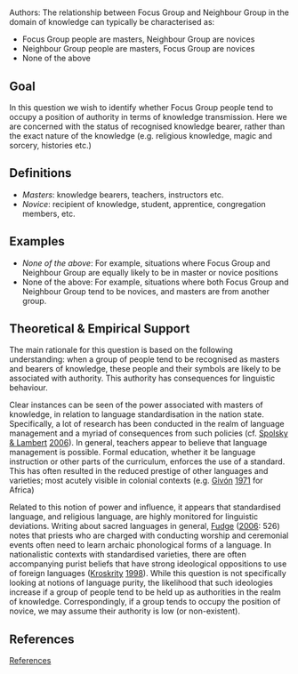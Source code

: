 # [](ContributionTable?__template__=property.md&property=name#cldf:D4_DKN04)

Authors: [](ContributionTable?__template__=property.md&property=contributor#cldf:D4_DKN04)
The relationship between Focus Group and Neighbour Group in the domain of knowledge can typically be characterised as:

- Focus Group people are masters,  Neighbour Group are novices
- Neighbour Group people are masters, Focus Group are novices
- None of the above

## Goal

In this question we wish to identify whether Focus Group people tend to occupy a position of authority in terms of knowledge transmission. Here we are concerned with the status of recognised knowledge bearer, rather than the exact nature of the knowledge (e.g. religious knowledge, magic and sorcery, histories etc.)


## Definitions

- *Masters*: knowledge bearers, teachers, instructors etc.
- *Novice*: recipient of knowledge, student, apprentice, congregation members, etc.

## Examples

- *None of the above*: For example, situations where Focus Group and Neighbour Group are equally likely to be in master or novice positions
- None of the above: For example, situations where both Focus Group and Neighbour Group tend to be novices, and masters are from another group.


## Theoretical & Empirical Support

The main rationale for this question is based on the following understanding: when a group of people tend to be recognised as masters and bearers of knowledge, these people and their symbols are likely to be associated with authority. This authority has consequences for linguistic behaviour.

Clear instances can be seen of the power associated with masters of knowledge, in relation to language standardisation in the nation state. Specifically, a lot of research has been conducted in the realm of language management and a myriad of consequences from such policies (cf. [Spolsky & Lambert](sources.bib?ref&with_internal_ref_link&keep_label#cldf:SpolskyLambert2006) [2006](sources.bib?ref&with_internal_ref_link&keep_label#cldf:SpolskyLambert2006)). In general, teachers appear to believe that language management is possible. Formal education, whether it be language instruction or other parts of the curriculum, enforces the use of a standard. This has often resulted in the reduced prestige of other languages and varieties; most acutely visible in colonial contexts (e.g. [Givón](sources.bib?ref&with_internal_ref_link&keep_label#cldf:Givon1971) [1971](sources.bib?ref&with_internal_ref_link&keep_label#cldf:Givon1971) for Africa)

Related to this notion of power and influence, it appears that standardised language, and religious language, are highly monitored for linguistic deviations. Writing about sacred languages in general, [Fudge](sources.bib?ref&with_internal_ref_link&keep_label#cldf:Fudge2006) ([2006](sources.bib?ref&with_internal_ref_link&keep_label#cldf:Fudge2006): 526) notes that priests who are charged with conducting worship and ceremonial events often need to learn archaic phonological forms of a language. In nationalistic contexts with standardised varieties, there are often accompanying purist beliefs that have strong ideological oppositions to use of foreign languages ([Kroskrity](sources.bib?ref&with_internal_ref_link&keep_label#cldf:Kroskrity1998) [1998](sources.bib?ref&with_internal_ref_link&keep_label#cldf:Kroskrity1998)). While this question is not specifically looking at notions of language purity, the likelihood that such ideologies increase if a group of people tend to be held up as authorities in the realm of knowledge. Correspondingly, if a group tends to occupy the position of novice, we may assume their authority is low (or non-existent).

## References

[References](Source?cited_only&with_link#cldf:__all__)